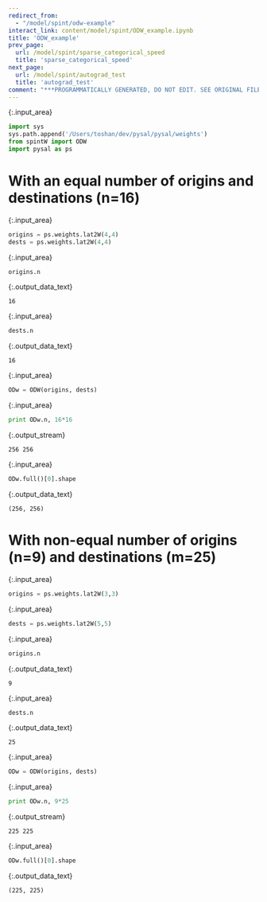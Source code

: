 ```yaml
---
redirect_from:
  - "/model/spint/odw-example"
interact_link: content/model/spint/ODW_example.ipynb
title: 'ODW_example'
prev_page:
  url: /model/spint/sparse_categorical_speed
  title: 'sparse_categorical_speed'
next_page:
  url: /model/spint/autograd_test
  title: 'autograd_test'
comment: "***PROGRAMMATICALLY GENERATED, DO NOT EDIT. SEE ORIGINAL FILES IN /content***"
---
```




{:.input_area}
```python
import sys
sys.path.append('/Users/toshan/dev/pysal/pysal/weights')
from spintW import ODW
import pysal as ps
```


# With an equal number of origins and destinations (n=16)



{:.input_area}
```python
origins = ps.weights.lat2W(4,4)
dests = ps.weights.lat2W(4,4)
```




{:.input_area}
```python
origins.n
```





{:.output_data_text}
```
16
```





{:.input_area}
```python
dests.n
```





{:.output_data_text}
```
16
```





{:.input_area}
```python
ODw = ODW(origins, dests)
```




{:.input_area}
```python
print ODw.n, 16*16
```


{:.output_stream}
```
256 256

```



{:.input_area}
```python
ODw.full()[0].shape
```





{:.output_data_text}
```
(256, 256)
```



 # With non-equal number of origins (n=9) and destinations (m=25)



{:.input_area}
```python
origins = ps.weights.lat2W(3,3)
```




{:.input_area}
```python
dests = ps.weights.lat2W(5,5)
```




{:.input_area}
```python
origins.n
```





{:.output_data_text}
```
9
```





{:.input_area}
```python
dests.n
```





{:.output_data_text}
```
25
```





{:.input_area}
```python
ODw = ODW(origins, dests)
```




{:.input_area}
```python
print ODw.n, 9*25
```


{:.output_stream}
```
225 225

```



{:.input_area}
```python
ODw.full()[0].shape
```





{:.output_data_text}
```
(225, 225)
```


